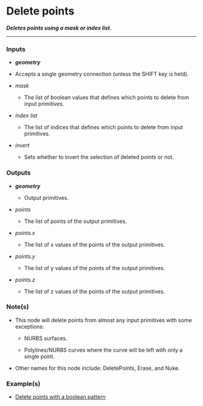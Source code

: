 # Delete points

**_Deletes points using a mask or index list._**

---


### Inputs

* **_geometry_**

 * Accepts a single geometry connection (unless the SHIFT key is held).

* _mask_

  * The list of boolean values that defines which points to delete from input primitives.

* _index list_

  * The list of indices that defines which points to delete from input primitives.

* _invert_

  * Sets whether to invert the selection of deleted points or not.


### Outputs

* **_geometry_**

  * Output primitives.

* _points_

  * The list of points of the output primitives.

* _points.x_

  * The list of x values of the points of the output primitives.

* _points.y_

  * The list of y values of the points of the output primitives.

* _points.z_

  * The list of z values of the points of the output primitives.


### Note(s)

* This node will delete points from almost any input primitives with some exceptions:

  * NURBS surfaces.

  * Polylines/NURBS curves where the curve will be left with only a single point.

* Other names for this node include: DeletePoints, Erase, and Nuke.


### Example(s)

* <a href="https://creator.trimble.com/graph?assetURI=whp:9e74813e-267b-49b9-bc9d-98c84cf5aca8&version=latest" target="_blank">Delete points with a boolean pattern</a>